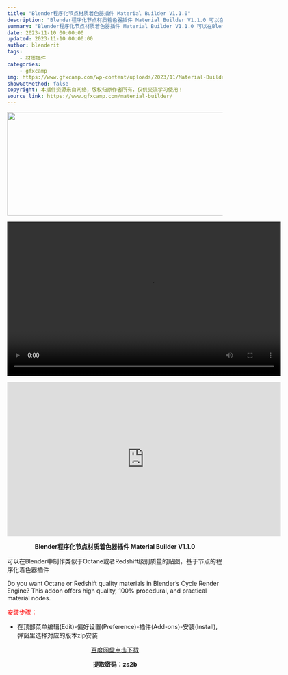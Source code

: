```yaml
---
title: "Blender程序化节点材质着色器插件 Material Builder V1.1.0"
description: "Blender程序化节点材质着色器插件 Material Builder V1.1.0 可以在Blender中制作类似于Octane或者Redshift级别质量的贴图，基于节点的程序化着色器插件 Do..."
summary: "Blender程序化节点材质着色器插件 Material Builder V1.1.0 可以在Blender中制作类似于Octane或者Redshift级别质量的贴图，基于节点的程序化着色器插件 Do..."
date: 2023-11-10 00:00:00
updated: 2023-11-10 00:00:00
author: blenderit
tags: 
    - 材质插件
categories:
    - gfxcamp
img: https://www.gfxcamp.com/wp-content/uploads/2023/11/Material-Builder.jpg
showGetMethod: false
copyright: 本插件资源来自网络，版权归原作者所有，仅供交流学习使用！
source_link: https://www.gfxcamp.com/material-builder/
---
```

<div><p><img decoding="async" class="aligncenter size-full wp-image-116432" src="https://www.gfxcamp.com/wp-content/uploads/2023/11/Material-Builder.jpg" data-src="https://www.gfxcamp.com/wp-content/uploads/2023/11/Material-Builder.jpg" alt="" width="640" height="242" data-srcset="https://www.gfxcamp.com/wp-content/uploads/2023/11/Material-Builder.jpg 640w, https://www.gfxcamp.com/wp-content/uploads/2023/11/Material-Builder-150x57.jpg 150w" data-sizes="(max-width: 640px) 100vw, 640px"><br>
</p><center><div style="width: 640px;" class="wp-video"><!--[if lt IE 9]><script>document.createElement('video');</script><![endif]-->
<video class="wp-video-shortcode" id="video-116436-1" width="640" height="360" preload="true" controls="controls"><source type="video/mp4" src="http://cloud.video.taobao.com/play/u/null/p/1/e/6/t/1/437075019686.mp4?_=1"></source><a href="http://cloud.video.taobao.com/play/u/null/p/1/e/6/t/1/437075019686.mp4">http://cloud.video.taobao.com/play/u/null/p/1/e/6/t/1/437075019686.mp4</a></video></div></center><p style="text-align: center;"><iframe loading="lazy" src="https://player.youku.com/embed/XNjE1NjI4MTQwNA==" width="640" height="360" frameborder="0" allowfullscreen="allowfullscreen" data-mce-fragment="1"></iframe></p><p style="text-align: center;"><strong>Blender程序化节点材质着色器插件 Material Builder V1.1.0</strong></p><p>可以在Blender中制作类似于Octane或者Redshift级别质量的贴图，基于节点的程序化着色器插件</p><p data-pm-slice="1 1 []">Do you want Octane or Redshift quality materials in Blender’s Cycle Render Engine? This addon offers high quality, 100% procedural, and practical material nodes.</p><p style="text-align: left;"><span style="color: #ff0000;">安装步骤：</span></p><ul>
<li>在顶部菜单编辑(Edit)-偏好设置(Preference)-插件(Add-ons)-安装(Install),弹窗里选择对应的版本zip安装</li>
</ul><p style="text-align: center;"><a class="maxbutton-3 maxbutton maxbutton-baidu" target="_blank" rel="noopener" href="https://pan.baidu.com/s/1IxFo3tvFmzMgTPObe8WB7g?pwd=zs2b"><span class="mb-text">百度网盘点击下载</span></a></p><p style="text-align: center;"><strong>提取密码：zs2b</strong></p></div>